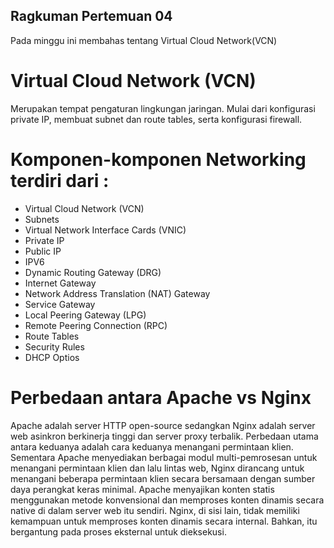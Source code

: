 ## Ragkuman Pertemuan 04
Pada minggu ini membahas tentang Virtual Cloud Network(VCN)
# Virtual Cloud Network (VCN)
Merupakan tempat pengaturan lingkungan jaringan. Mulai dari konfigurasi private IP, membuat subnet dan route tables, serta konfigurasi firewall.
# Komponen-komponen Networking terdiri dari :
- Virtual Cloud Network (VCN)
- Subnets
- Virtual Network Interface Cards (VNIC)
- Private IP
- Public IP
- IPV6
- Dynamic Routing Gateway (DRG)
- Internet Gateway
- Network Address Translation (NAT) Gateway
- Service Gateway
- Local Peering Gateway (LPG)
- Remote Peering Connection (RPC)
- Route Tables
- Security Rules
- DHCP Optios
# Perbedaan antara Apache vs Nginx
Apache adalah server HTTP open-source sedangkan Nginx adalah server web asinkron berkinerja tinggi dan server proxy terbalik. 
Perbedaan utama antara keduanya adalah cara keduanya menangani permintaan klien. 
Sementara Apache menyediakan berbagai modul multi-pemrosesan untuk menangani permintaan klien dan lalu lintas web, Nginx dirancang untuk menangani beberapa permintaan klien secara bersamaan dengan sumber daya perangkat keras minimal. 
Apache menyajikan konten statis menggunakan metode konvensional dan memproses konten dinamis secara native di dalam server web itu sendiri. 
Nginx, di sisi lain, tidak memiliki kemampuan untuk memproses konten dinamis secara internal. 
Bahkan, itu bergantung pada proses eksternal untuk dieksekusi.
